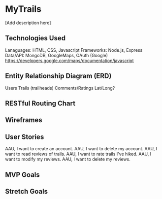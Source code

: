 # MyTrails
[Add description here]

## Technologies Used
Lanaguages: HTML, CSS, Javascript
Frameworks: Node.js, Express
Data/API: MongoDB, GoogleMaps, OAuth (Google)
https://developers.google.com/maps/documentation/javascript

## Entity Relationship Diagram (ERD)
Users
Trails (trailheads)
Comments/Ratings
Lat/Long?

## RESTful Routing Chart

## Wireframes

## User Stories
AAU, I want to create an account.
AAU, I want to delete my account.
AAU, I want to read reviews of trails.
AAU, I want to rate trails I've hiked.
AAU, I want to modify my reviews.
AAU, I want to delete my reviews.

## MVP Goals


## Stretch Goals
